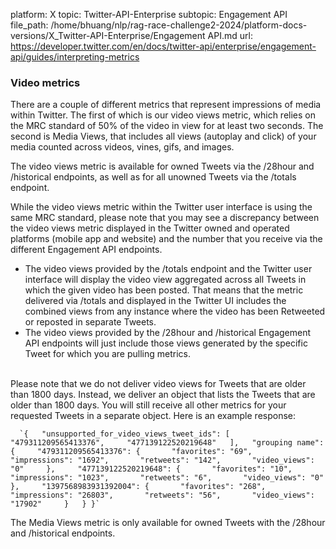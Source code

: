 platform: X
topic: Twitter-API-Enterprise
subtopic: Engagement API
file_path: /home/bhuang/nlp/rag-race-challenge2-2024/platform-docs-versions/X_Twitter-API-Enterprise/Engagement API.md
url: https://developer.twitter.com/en/docs/twitter-api/enterprise/engagement-api/guides/interpreting-metrics


### Video metrics

There are a couple of different metrics that represent impressions of media within Twitter. The first of which is our video views metric, which relies on the MRC standard of 50% of the video in view for at least two seconds. The second is Media Views, that includes all views (autoplay and click) of your media counted across videos, vines, gifs, and images.

The video views metric is available for owned Tweets via the /28hour and /historical endpoints, as well as for all unowned Tweets via the /totals endpoint. 

While the video views metric within the Twitter user interface is using the same MRC standard, please note that you may see a discrepancy between the video views metric displayed in the Twitter owned and operated platforms (mobile app and website) and the number that you receive via the different Engagement API endpoints.

* The video views provided by the /totals endpoint and the Twitter user interface will display the video view aggregated across all Tweets in which the given video has been posted. That means that the metric delivered via /totals and displayed in the Twitter UI includes the combined views from any instance where the video has been Retweeted or reposted in separate Tweets.
* The video views provided by the /28hour and /historical Engagement API endpoints will just include those views generated by the specific Tweet for which you are pulling metrics.   
     

Please note that we do not deliver video views for Tweets that are older than 1800 days. Instead, we deliver an object that lists the Tweets that are older than 1800 days. You will still receive all other metrics for your requested Tweets in a separate object. Here is an example response:

      `{   "unsupported_for_video_views_tweet_ids": [     "479311209565413376",     "477139122520219648"   ],   "grouping name": {     "479311209565413376": {       "favorites": "69",       "impressions": "1692",       "retweets": "142",       "video_views": "0"     },     "477139122520219648": {       "favorites": "10",       "impressions": "1023",       "retweets": "6",       "video_views": "0"     },     "1397568983931392004": {       "favorites": "268",       "impressions": "26803",       "retweets": "56",       "video_views": "17902"     }   } }`
    

The Media Views metric is only available for owned Tweets with the /28hour and /historical endpoints.